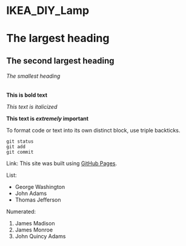 # IKEA_DIY_Lamp


# The largest heading
## The second largest heading
###### The smallest heading

**This is bold text**

*This text is italicized*

**This text is _extremely_ important**

To format code or text into its own distinct block, use triple backticks.
```
git status
git add
git commit
```

Link:
This site was built using [GitHub Pages](https://pages.github.com/).

List:
- George Washington
- John Adams
- Thomas Jefferson

Numerated:
1. James Madison
2. James Monroe
3. John Quincy Adams
